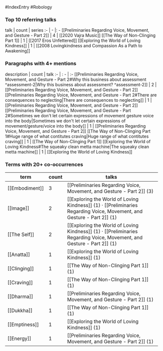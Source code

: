 #IndexEntry #Robology

### Top 10 referring talks
talk | count | series
:- | - |: -
[[Preliminaries Regarding Voice, Movement, and Gesture - Part 2]] | 4 | [[2020 Vajra Music]]
[[The Way of Non-Clinging Part 1]] | 1 | [[2017 Eros Unfettered]]
[[Exploring the World of Loving Kindness]] | 1 | [[2008 Lovingkindness and Compassion As a Path to Awakening]]

### Paragraphs with 4+ mentions
description | count | talk
:- | : - | :-
[[Preliminaries Regarding Voice, Movement, and Gesture - Part 2#Why this business about assessment ^assessment-2\|Why this business about assessment? ^assessment-2]] | 2 | [[Preliminaries Regarding Voice, Movement, and Gesture - Part 2]]
[[Preliminaries Regarding Voice, Movement, and Gesture - Part 2#There are consequences to neglecting\|There are consequences to neglecting]] | 1 | [[Preliminaries Regarding Voice, Movement, and Gesture - Part 2]]
[[Preliminaries Regarding Voice, Movement, and Gesture - Part 2#Sometimes we don't let certain expressions of movement gesture voice into the body\|Sometimes we don't let certain expressions of movement/gesture/voice into the body]] | 1 | [[Preliminaries Regarding Voice, Movement, and Gesture - Part 2]]
[[The Way of Non-Clinging Part 1#Huge range of what contitutes craving\|Huge range of what contitutes craving]] | 1 | [[The Way of Non-Clinging Part 1]]
[[Exploring the World of Loving Kindness#The squeaky clean metta machine\|The squeaky clean metta machine]] | 1 | [[Exploring the World of Loving Kindness]]

### Terms with 20+ co-occurrences
term | count | talks
-|-|-
[[Embodiment]] | 3 | <span class="counts">[[Preliminaries Regarding Voice, Movement, and Gesture - Part 2]] (3)</span> 
[[Image]] | 2 | <span class="counts">[[Exploring the World of Loving Kindness]] (1) · [[Preliminaries Regarding Voice, Movement, and Gesture - Part 2]] (1)</span> 
[[The Self]] | 2 | <span class="counts">[[Exploring the World of Loving Kindness]] (1) · [[Preliminaries Regarding Voice, Movement, and Gesture - Part 2]] (1)</span> 
[[Anatta]] | 1 | <span class="counts">[[Exploring the World of Loving Kindness]] (1)</span> 
[[Clinging]] | 1 | <span class="counts">[[The Way of Non-Clinging Part 1]] (1)</span> 
[[Craving]] | 1 | <span class="counts">[[The Way of Non-Clinging Part 1]] (1)</span> 
[[Dharma]] | 1 | <span class="counts">[[Preliminaries Regarding Voice, Movement, and Gesture - Part 2]] (1)</span> 
[[Dukkha]] | 1 | <span class="counts">[[The Way of Non-Clinging Part 1]] (1)</span> 
[[Emptiness]] | 1 | <span class="counts">[[Exploring the World of Loving Kindness]] (1)</span> 
[[Energy]] | 1 | <span class="counts">[[Preliminaries Regarding Voice, Movement, and Gesture - Part 2]] (1)</span> 

